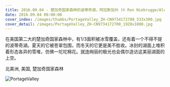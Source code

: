 ```yaml
---
title: 2016.09.04 - 楚加奇国家森林的波蒂奇湖，阿拉斯加州 (© Ron Niebrugge/Alamy)
date: 2016.09.04 00:00:00
cover_index: /images/thumbs/PortageValley_ZH-CN9734172700_533x300.jpg
cover_detail: /images/PortageValley_ZH-CN9734172700_1920x1080.jpg
---
```


在美国第二大的楚加奇国家森林中，有1/3面积被冰雪覆盖，还有着一个不得不提的波蒂奇湖。夏天的它被苍翠包围，而冬天的它更是美不胜收。冰封的湖面上堆积着形态各异的雪堆，仿佛一坨坨棉花。就连绚丽的极光也会偶尔造访这美丽湖面的上空。

北美洲, 美国, 楚加奇国家森林

![PortageValley](/images/PortageValley_ZH-CN9734172700_1920x1080.jpg)
